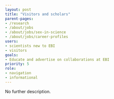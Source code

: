 ```yaml
---
layout: post
title: "Visitors and scholars"
parent-pages:
- /research
- /about/jobs
- /about/jobs/sex-in-science
- /about/jobs/career-profiles
users:
- scientists new to EBI
- visitors
goals:
- Educate and advertise on collaborations at EBI
priority: 5
role:
- navigation
- informational
---
```


No further description.

